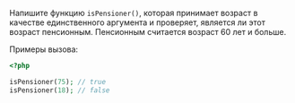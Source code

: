 Напишите функцию `isPensioner()`, которая принимает возраст в качестве единственного аргумента и проверяет, является ли этот возраст пенсионным. Пенсионным считается возраст 60 лет и больше.

Примеры вызова:

```php
<?php

isPensioner(75); // true
isPensioner(18); // false
```
